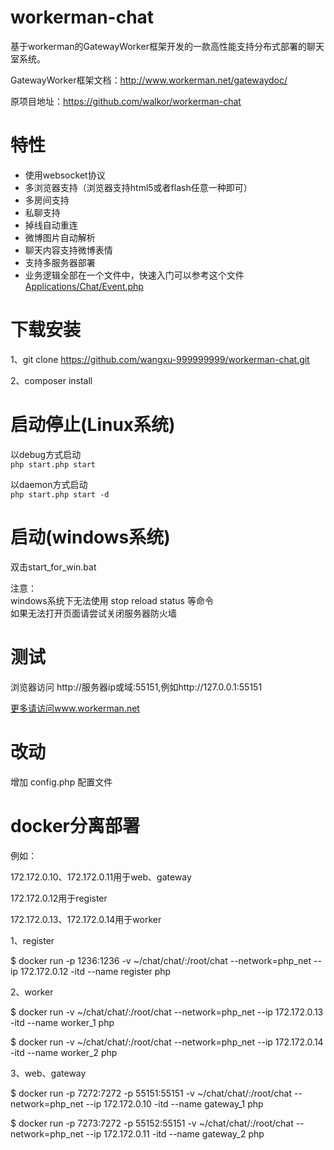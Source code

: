 workerman-chat
=======
基于workerman的GatewayWorker框架开发的一款高性能支持分布式部署的聊天室系统。

GatewayWorker框架文档：http://www.workerman.net/gatewaydoc/

原项目地址：https://github.com/walkor/workerman-chat

 特性
======
 * 使用websocket协议
 * 多浏览器支持（浏览器支持html5或者flash任意一种即可）
 * 多房间支持
 * 私聊支持
 * 掉线自动重连
 * 微博图片自动解析
 * 聊天内容支持微博表情
 * 支持多服务器部署
 * 业务逻辑全部在一个文件中，快速入门可以参考这个文件[Applications/Chat/Event.php](https://github.com/walkor/workerman-chat/blob/master/Applications/Chat/Event.php)   
  
下载安装
=====
1、git clone https://github.com/wangxu-999999999/workerman-chat.git

2、composer install

启动停止(Linux系统)
=====
以debug方式启动  
```php start.php start  ```

以daemon方式启动  
```php start.php start -d ```

启动(windows系统)
======
双击start_for_win.bat  

注意：  
windows系统下无法使用 stop reload status 等命令  
如果无法打开页面请尝试关闭服务器防火墙  

测试
=======
浏览器访问 http://服务器ip或域:55151,例如http://127.0.0.1:55151

 [更多请访问www.workerman.net](http://www.workerman.net/workerman-chat)

改动
=======
增加 config.php 配置文件

docker分离部署
=======
例如：

172.172.0.10、172.172.0.11用于web、gateway

172.172.0.12用于register

172.172.0.13、172.172.0.14用于worker

1、register

$ docker run -p 1236:1236 -v ~/chat/chat/:/root/chat --network=php_net --ip 172.172.0.12 -itd --name register php

2、worker

$ docker run -v ~/chat/chat/:/root/chat --network=php_net --ip 172.172.0.13 -itd --name worker_1 php

$ docker run -v ~/chat/chat/:/root/chat --network=php_net --ip 172.172.0.14 -itd --name worker_2 php

3、web、gateway

$ docker run -p 7272:7272 -p 55151:55151 -v ~/chat/chat/:/root/chat --network=php_net --ip 172.172.0.10 -itd --name gateway_1 php

$ docker run -p 7273:7272 -p 55152:55151 -v ~/chat/chat/:/root/chat --network=php_net --ip 172.172.0.11 -itd --name gateway_2 php
